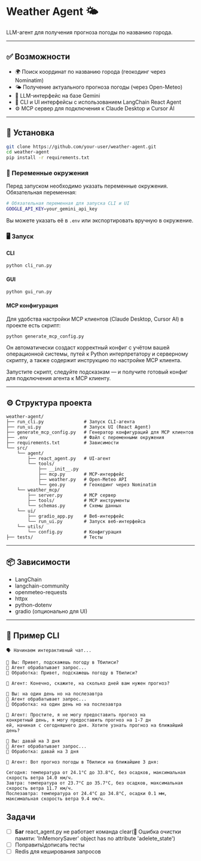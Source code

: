 # Weather Agent 🌤️

LLM-агент для получения прогноза погоды по названию города.

---

## ✅ Возможности

- 🌍 Поиск координат по названию города (геокодинг через Nominatim)
- 🌤️ Получение актуального прогноза погоды (через Open-Meteo)
- 🧠 LLM-интерфейс на базе Gemini
- 🔄 CLI и UI интерфейсы с использованием LangChain React Agent
- ⚙️ MCP сервер для подключения к Claude Desktop и Cursor AI

---

## 🚀 Установка

```bash
git clone https://github.com/your-user/weather-agent.git
cd weather-agent
pip install -r requirements.txt
```

### 🔧 Переменные окружения

Перед запуском необходимо указать переменные окружения. Обязательная переменная:

```bash
# Обязательная переменная для запуска CLI и UI
GOOGLE_API_KEY=your_gemini_api_key
```

Вы можете указать её в `.env` или экспортировать вручную в окружение.

### 🖥️ Запуск

#### CLI

```bash
python cli_run.py
```

#### GUI

```bash
python gui_run.py
```

#### MCP конфигурация

Для удобства настройки MCP клиентов (Claude Desktop, Cursor AI) в проекте есть скрипт:

```bash
python generate_mcp_config.py
```

Он автоматически создаст корректный конфиг с учётом вашей операционной системы, путей к Python интерпретатору и серверному скрипту, а также содержит инструкцию по настройке MCP клиента.

Запустите скрипт, следуйте подсказкам — и получите готовый конфиг для подключения агента к MCP клиенту.

---

## ⚙️ Структура проекта

```
weather-agent/
├── run_cli.py               # Запуск CLI-агента
├── run_ui.py                # Запуск UI (React Agent)
├── generate_mcp_config.py   # Генератор конфигураций для MCP клиентов
├── .env                     # Файл с переменными окружения
├── requirements.txt         # Зависимости
└── src/
    └── agent/
        ├── react_agent.py   # UI-агент
        └── tools/
            ├── __init__.py
            ├── mcp.py       # MCP-интерфейс
            ├── weather.py   # Open-Meteo API
            └── geo.py       # Геокодинг через Nominatim
    └── weather_mcp/
        ├── server.py        # MCP сервер
        ├── tools/           # MCP инструменты
        └── schemas.py       # Схемы данных
    └── ui/
        ├── gradio_app.py    # Веб-интерфейс
        └── run_ui.py        # Запуск веб-интерфейса
    └── utils/
        └── config.py        # Конфигурация
├── tests/                   # Тесты
```

---

## 📦 Зависимости

- LangChain
- langchain-community
- openmeteo-requests
- httpx
- python-dotenv
- gradio (опционально для UI)

---

## 🧪 Пример CLI

```
🗣️ Начинаем интерактивный чат...

🧑 Вы: Привет, подскажешь погоду в Тбилиси?
🤖 Агент обрабатывает запрос...
💭 Обработка: Привет, подскажешь погоду в Тбилиси?    

🤖 Агент: Конечно, скажите, на сколько дней вам нужен прогноз?

🧑 Вы: на один день но на послезавтра 
🤖 Агент обрабатывает запрос...
💭 Обработка: на один день но на послезавтра

🤖 Агент: Простите, я не могу предоставить прогноз на 
конкретный день, я могу предоставить прогноз на 1-7 дн
ей, начиная с сегодняшнего дня. Хотите узнать прогноз на ближайший день?

🧑 Вы: давай на 3 дня
🤖 Агент обрабатывает запрос...
💭 Обработка: давай на 3 дня

🤖 Агент: Вот прогноз погоды в Тбилиси на ближайшие 3 дня:

Сегодня: температура от 24.1°C до 33.8°C, без осадков, максимальная скорость ветра 14.0 км/ч.
Завтра: температура от 23.7°C до 35.7°C, без осадков, максимальная скорость ветра 11.7 км/ч.
Послезавтра: температура от 24.4°C до 34.8°C, осадки 0.1 мм, максимальная скорость ветра 9.4 км/ч.

```

## Задачи
-[ ] **Баг** react_agent.py не работает команда clear(🐛 Ошибка очистки памяти: 'InMemorySaver' object has no attribute 'adelete_state')
- [ ] Поправить\дописать тесты
-  [ ] Redis для кеширования запросов